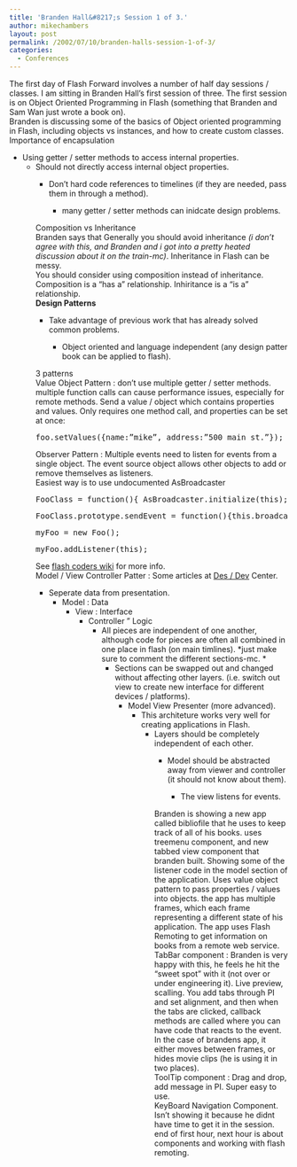 ```yaml
---
title: 'Branden Hall&#8217;s Session 1 of 3.'
author: mikechambers
layout: post
permalink: /2002/07/10/branden-halls-session-1-of-3/
categories:
  - Conferences
---
```



The first day of Flash Forward involves a number of half day sessions / classes. I am sitting in Branden Hall&#8217;s first session of three. The first session is on Object Oriented Programming in Flash (something that Branden and Sam Wan just wrote a book on).  
Branden is discussing some of the basics of Object oriented programming in Flash, including objects vs instances, and how to create custom classes.&nbsp;  
Importance of encapsulation  
  
*   Using getter / setter methods to access internal properties.  
    *   Should not directly access internal object properties.  
        *   Don&#8217;t hard code references to timelines (if they are needed, pass them in through a method).  
            *   many getter / setter methods can inidcate design problems.</UL>
              
            Composition vs Inheritance  
            Branden says that Generally you should avoid inheritance *(i don&#8217;t agree with this, and Branden and i got into a pretty heated discussion about it on the train-mc)*. Inheritance in Flash can be messy.  
            You should consider using composition instead of inheritance. Composition is a &#8220;has a&#8221; relationship. Inhiritance is a &#8220;is a&#8221; relationship.  
            **Design Patterns**  
              
            *   Take advantage of previous work that has already solved common problems.  
                *   Object oriented and language independent (any design patter book can be applied to flash).</UL>
                  
                3 patterns  
                Value Object Pattern : don&#8217;t use multiple getter / setter methods. multiple function calls can cause performance issues, especially for remote methods. Send a value / object which contains properties and values. Only requires one method call, and properties can be set at once:
                <PRE>foo.setValues({name:&#8221;mike&#8221;, address:&#8221;500 main st.&#8221;});</PRE>
                
                  
                Observer Pattern : Multiple events need to listen for events from a single object. The event source object allows other objects to add or remove themselves as listeners.  
                Easiest way is to use undocumented AsBroadcaster
                <PRE>FooClass = function(){ AsBroadcaster.initialize(this);}</PRE>
                
                <PRE>FooClass.prototype.sendEvent = function(){this.broadcastMessage(&#8220;onEvent&#8221;);}</PRE>
                
                <PRE>myFoo = new Foo();</PRE>
                
                <PRE>myFoo.addListener(this);</PRE>
                
                  
                See [flash coders wiki][1] for more info.  
                Model / View Controller Patter : Some articles at [Des / Dev][2] Center.  
                  
                *   Seperate data from presentation.  
                    *   Model : Data  
                        *   View : Interface  
                            *   Controller &#8221; Logic  
                                *   All pieces are independent of one another, although code for pieces are often all combined in one place in flash (on main timlines). *just make sure to comment the different sections-mc. *  
                                    *   Sections can be swapped out and changed without affecting other layers. (i.e. switch out view to create new interface for different devices&nbsp;/ platforms).  
                                        *   Model View Presenter (more advanced).  
                                            *   This architeture works very well for creating applications in Flash.  
                                                *   Layers should be completely independent of each other.  
                                                    *   Model should be abstracted away from viewer and controller (it should not know about them).  
                                                        *   The view listens for events.</UL>
                                                          
                                                        Branden is showing a new app called bibliofile that he uses to keep track of all of his books. uses treemenu component, and new tabbed view component that branden built. Showing some of the listener code in the model section of the application. Uses value object pattern to pass properties / values into objects. the app has multiple frames, which each frame representing a different state of his application. The app uses Flash Remoting to get information on books from a remote web service.  
                                                        TabBar component : Branden is very happy with this, he feels he hit the &#8220;sweet spot&#8221; with it (not over or under engineering it). Live preview, scalling. You add tabs through PI and set alignment, and then when the tabs are clicked, callback methods are called where you can have code that reacts to the event. In the case of brandens app, it either moves between frames, or hides movie clips (he is using it in two places).  
                                                        ToolTip component : Drag and drop, add message in PI. Super easy to use.  
                                                        KeyBoard Navigation Component. Isn&#8217;t showing it because he didnt have time to get it in the session.  
                                                        end of first hour, next hour is about components and working with flash remoting.  
                                                        &nbsp;</p>

 [1]: http://chattyfig.figleaf.com
 [2]: http://www.macromedia.com/desdev/